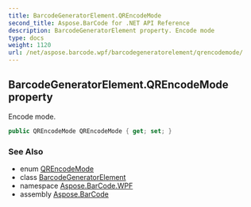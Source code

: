 ```yaml
---
title: BarcodeGeneratorElement.QREncodeMode
second_title: Aspose.BarCode for .NET API Reference
description: BarcodeGeneratorElement property. Encode mode
type: docs
weight: 1120
url: /net/aspose.barcode.wpf/barcodegeneratorelement/qrencodemode/
---
```

## BarcodeGeneratorElement.QREncodeMode property

Encode mode.

```csharp
public QREncodeMode QREncodeMode { get; set; }
```

### See Also

* enum [QREncodeMode](../../../aspose.barcode.generation/qrencodemode/)
* class [BarcodeGeneratorElement](../)
* namespace [Aspose.BarCode.WPF](../../barcodegeneratorelement/)
* assembly [Aspose.BarCode](../../../)


